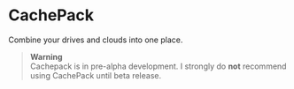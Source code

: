 
# CachePack

Combine your drives and clouds into one place.  

> **Warning**  
> Cachepack is in pre-alpha development. I strongly do **not** recommend using CachePack until beta release.